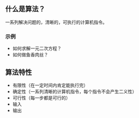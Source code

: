 ## 什么是算法？

一系列解决问题的，清晰的，可执行的计算机指令。

### 示例

- 如何求解一元二次方程？
- 如何做鱼香肉丝？

## 算法特性

- 有限性（在一定时间内肯定能执行完）
- 确定性（一系列清晰的计算机指令，每个指令不会产生二义性）
- 可行性（每一步都是可行的）
- 输入
- 输出